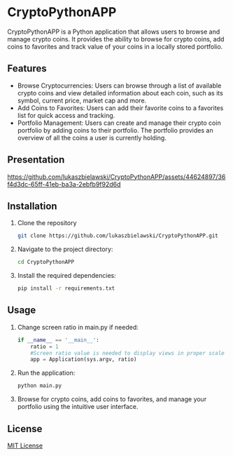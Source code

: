 # CryptoPythonAPP
CryptoPythonAPP is a Python application that allows users to browse and manage crypto coins. It provides the ability to browse for crypto coins, add coins to favorites and track value of your coins in a locally stored portfolio.

## Features
<ul>
  <li>Browse Cryptocurrencies: Users can browse through a list of available crypto coins and view detailed information about each coin, such as its symbol, current price, market cap and more.
  <li>Add Coins to Favorites: Users can add their favorite coins to a favorites list for quick access and tracking.
  <li>Portfolio Management: Users can create and manage their crypto coin portfolio by adding coins to their portfolio. The portfolio provides an overview of all the coins a user is currently holding.
</ul>

## Presentation



https://github.com/lukaszbielawski/CryptoPythonAPP/assets/44624897/36f4d3dc-65ff-41eb-ba3a-2ebfb9f92d6d



## Installation
<ol>
  <li>Clone the repository</li>
     
```bash
git clone https://github.com/lukaszbielawski/CryptoPythonAPP.git
 ```
   <li>Navigate to the project directory:</li>
     
```bash
cd CryptoPythonAPP
 ```
  <li>Install the required dependencies:</li>
     
```bash
pip install -r requirements.txt
 ```
 </ol>
 
 ## Usage
 
<ol>
  <li>Change screen ratio in main.py if needed:</li>
  
```python
if __name__ == '__main__':
    ratio = 1
    #Screen ratio value is needed to display views in proper scale
    app = Application(sys.argv, ratio)
 ```
  <li>Run the application:</li>
  
```bash
python main.py
 ```
   <li>Browse for crypto coins, add coins to favorites, and manage your portfolio using the intuitive user interface.</li>
</ol>

## License 
[MIT License](https://www.mit.edu/~amini/LICENSE.md)
